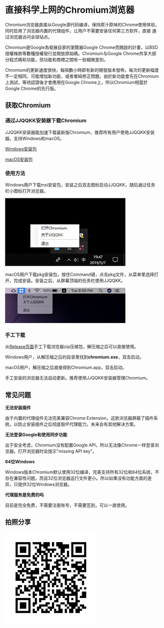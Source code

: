 
# 直接科学上网的Chromium浏览器

Chromium浏览器直接从Google源代码编译，保持原汁原味的Chrome使用体验，同时启用了浏览器内置的代理组件，让用户不需要安装任何第三方软件，直接
通过浏览器访问全球站点。

Chromium是Google為發展自家的瀏覽器Google Chrome而開啟的計畫，以BSD授權條款等數種授權發行並開放原始碼。Chromium与Google Chrome共享大部分程式碼和功能，但功能和商標之間有一些細微差別。

Chromium的更新速度很快，每隔數小時即有新的開發版本發佈，每次的更新幅度不一定相同，可能增加新功能，或者單純修正問題，由於新功能會先在Chromium上測試，等待認證後才會應用在Google Chrome上，所以Chromium相當於Google Chrome的先行版。

## 获取Chromium

### 通过JJQQKK安装器下载Chromium

JJQQKK安装器能加速下载最新版Chromium，推荐所有用户使用JJQQKK安装器。支持Windows和macOS。

[Windows安装包](https://github.com/jjqqkk/chromium/releases/download/75.0.3770.15/JJQQKK-1.0.0.msi)

[macOS安装包](https://github.com/jjqqkk/chromium/releases/download/75.0.3770.15/JJQQKK-1.0.0.pkg)

### 使用方法

Windows用户下载msi安装包，安装之后双击图标启动JJQQKK，随后通过任务栏小图标打开浏览器。

![](images/windows-icon.png)

macOS用户下载pkg安装包，按住Command键，点击pkg文件，从菜单里选择打开，完成安装。安装之后，从屏幕顶端的任务栏使用JJQQKK。

![](images/mac-icon.png)

### 手工下载

从[Release页面](https://github.com/jjqqkk/chromium/releases)手工下载浏览器zip压缩包，解压缩之后可以直接使用。

Windows用户，从解压缩之后的目录里找到**chromium.exe**，双击启动。

macOS用户，解压缩之后直接得到Chromium.app，双击启动。

手工安装的浏览器无法自动更新。推荐使用JJQQKK安装器管理Chromium。

## 常见问题

**无法安装插件**

由于内置的代理组件无法完美兼容Chrome Extension，这款浏览器屏蔽了插件系统，以防止安装插件之后彻底毁坏代理能力。未来会有其他解决方案。

**无法登录Google和使用同步功能**

出于安全考虑，Chromium没有配置Google API，所以无法像Chrome一样登录浏览器。打开浏览器时会提示"missing API key"。

**64位Windows**

Windows版本Chromium默认使用32位编译，完美支持所有32位和64位系统，不存在兼容性问题。而且32位浏览器运行文件更小。所以如果没有功能方面的差异，只提供32位Windows浏览器。

**代理服务是免费的吗**

目前是完全免费，不需要注册账号，不需要签到，可以一直使用。

## 拍照分享

![](images/readme.png)

